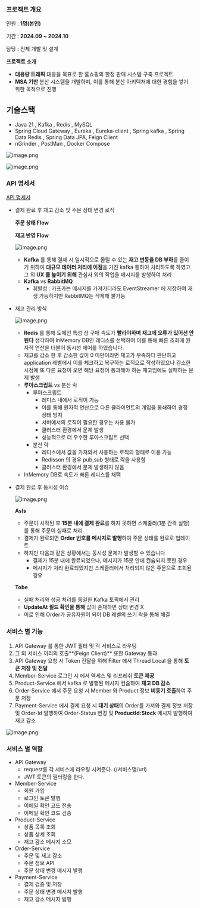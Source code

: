 ### 프로젝트 개요

인원 : **1명(본인)**

기간 : **2024.09 ~ 2024.10**

담당 : 전체 개발 및 설계

**프로젝트 소개**

- **대용량 트래픽** 대응을 목표로 한 홈쇼핑의 한정 판매 시스템 구축 프로젝트
- **MSA 기반** 분산 시스템을 개발하며, 이를 통해 분산 아키텍처에 대한 경험을 쌓기 위한 목적으로 진행

## 기술스택

- Java 21 , Kafka , Redis , MySQL
- Spring Cloud Gateway , Eureka , Eureka-client , Spring kafka , Spring Data Redis , Spring Data JPA, Feign Client
- nGrinder , PostMan , Docker Compose

![image.png](https://file.notion.so/f/f/04134d59-90bb-48a2-b600-8335846e6312/be53300a-75a6-484e-9a07-01861f961c7b/image.png?table=block&id=1439a382-c1a2-80cc-a0fe-fd0f9d8a7b69&spaceId=04134d59-90bb-48a2-b600-8335846e6312&expirationTimestamp=1733140800000&signature=FFYb5rmcTausKNs_7PNKae68CW_T0NUbq7-5PTemQKM&downloadName=image.png)

![image.png](https://prod-files-secure.s3.us-west-2.amazonaws.com/04134d59-90bb-48a2-b600-8335846e6312/83975f94-7cd1-46de-92f6-55995783f6d5/image.png)

### API 명세서

[API 명세서](https://www.notion.so/13f9a382c1a2804896bbd94871f287d3?pvs=21)

- 결제 완료 후 재고 감소 및 주문 상태 변경 로직
    
    **주문 상태 Flow**
    
    **재고 반영 Flow**
    
    ![image.png](https://prod-files-secure.s3.us-west-2.amazonaws.com/04134d59-90bb-48a2-b600-8335846e6312/25602d61-fe41-4900-b55e-15b98681b35b/image.png)
    
    - **Kafka** 를 통해 결제 시 일시적으로 몰릴 수 있는 **재고 변동을 DB 부하**를 줄이기 위하여 **대규모 데이터 처리에 이점**을 가진 kafka 통하여 처리하도록 하였고 그 외 **UX 를 높이기 위해** 관심사 외의 작업을 메시지를 발행하여 처리
    - **Kafka** vs **RabbitMQ**
        - 휘발성 : 카프카는 메시지를 가져가더라도 EventStreamer 에 저장하여 재생 가능하지만 RabbitMQ는 삭제해 불가능
    
- 재고 관리 방식
    
    ![image.png](https://prod-files-secure.s3.us-west-2.amazonaws.com/04134d59-90bb-48a2-b600-8335846e6312/fd9b22e0-7753-4c18-9a11-23cd45b574b1/image.png)
    
    - **Redis** 를 통해 도메인 특성 상 구매 속도가 **빨라야하며 재고에 오류가 있어선 안된다** 생각하여 InMemory DB인 레디스를 선택하여 이를 통해 빠른 조회에 원자적 연산을 더불어 동시성 제어를 하였습니다.
    - 재고를 감소 한 후 감소한 값이 0 미만이라면 재고가 부족하다 판단하고 application 레벨에서 이를 체크하고 복구하는 로직으로 작성하였으나 감소한 시점에 또 다른 요청이 오면 해당 요청이 통과해야 하는 재고임에도 실패하는 문제 발생
    - **루아스크립트** vs 분산 락
        - 루아스크립트
            - 레디스 내에서 로직이 가능
            - 이를 통해 원자적 연산으로 다른 클라이언트의 개입을 봉쇄하여 경쟁 상태 방지
            - 서버에서의 로직이 필요한 경우는 사용 불가
            - 클러스터 환경에서 문제 발생
            - 성능적으로 더 우수한 루아스크립트 선택
        - 분산 락
            - 레디스에서 값을 가져와서 사용하는 로직의 형태로 이용 가능
            - Redisson 의 경우 pub,sub 형태로 락을 사용함
            - 클러스터 환경에서 문제 발생하지 않음
    - InMemory DB로 속도가 빠른 레디스를 채택
- 결제 완료 후 동시성 이슈
    
    ![image.png](https://prod-files-secure.s3.us-west-2.amazonaws.com/04134d59-90bb-48a2-b600-8335846e6312/192fac3b-b6e5-4dac-96fb-18e9fd5394ed/image.png)
    
    **AsIs**
    
    - 주문이 시작된 후 **15분 내에 결제 완료**를 하지 못하면 스케줄러(1분 간격 실행)를 통해 주문이 실패로 처리
    - 결제가 완료되면 **Order 번호를 메시지로 발행**하여 주문 상태를 완료로 업데이트
    - 하지만 다음과 같은 상황에서는 동시성 문제가 발생할 수 있습니다
        - 결제가 15분 내에 완료되었으나, 메시지가 15분 안에 컨슘되지 못한 경우
        - 메시지가 처리 완료되었지만 스케줄러에서 처리되지 않은 주문으로 조회된 경우
    
    **Tobe**
    
    - 실패 처리와 성공 처리를 동일한 Kafka 토픽에서 관리
    - **UpdateAt 필드 확인을 통해** 값이 존재하면 상태 변경 X
    - 이로 인해 Order가 공유자원이 되어 DB 레벨의 쓰기 락을 통해 해결

### 서비스 별 기능

1. API Gateway 를 통한 JWT 필터 및 각 서비스로 라우팅
2. 그 외 서비스 끼리의 호출**(Feign Client)** 또한 Gateway 통과
3. API Gateway 요청 시 Token 전달을 위해 Filter 에서 Thread Local 을 통해 **토큰 저장 및 전달**
4. Member-Service 로그인 시 에서 엑세스 및 리프레쉬 **토큰 제공**
5. Product-Service 에서 kafka 로 발행된 메시지 컨슘하여 **재고 DB 감소**
6. Order-Service 에서 주문 요청 시 Member 와 Product 정보 **비동기 호출**하여 주문 저장
7. Payment-Service 에서 결제 요청 시 **대기 상태**의 Order를 가져와 결제 정보 저장 및 Order-Id 발행하여 Order-Status 변경 및 **ProductId:Stock** 메시지 발행하여 재고 감소

![image.png](https://prod-files-secure.s3.us-west-2.amazonaws.com/04134d59-90bb-48a2-b600-8335846e6312/a860e0e5-52d6-4907-8b28-64e669f70b9e/image.png)

### 서비스 별 역할

- API Gateway
    - request를 각 서비스에 라우팅 시켜준다. (/서비스명/url)
    - JWT 토큰의 필터링을 한다.
- Member-Service
    - 회원 가입
    - 로그인 토큰 발행
    - 이메일 확인 코드 전송
    - 이메일 확인 코드 검증
- Product-Service
    - 상품 목록 조회
    - 상품 상세 조회
    - 재고 감소 메시지 소모
- Order-Service
    - 주문 및 재고 감소
    - 주문 정보 API
    - 주문 상태 변경 메시지 발행
- Payment-Service
    - 결제 검증 및 저장
    - 주문 상태 변경 메시지 발행
    - 재고 감소 메시지 발행
